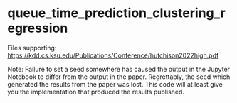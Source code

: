 # queue_time_prediction_clustering_regression

Files supporting: https://kdd.cs.ksu.edu/Publications/Conference/hutchison2022high.pdf

Note: Failure to set a seed somewhere has caused the output in the Jupyter Notebook to differ from the output in the paper.  Regrettably, the seed which generated the results from the paper was lost.  This code will at least give you the implementation that produced the results published.
